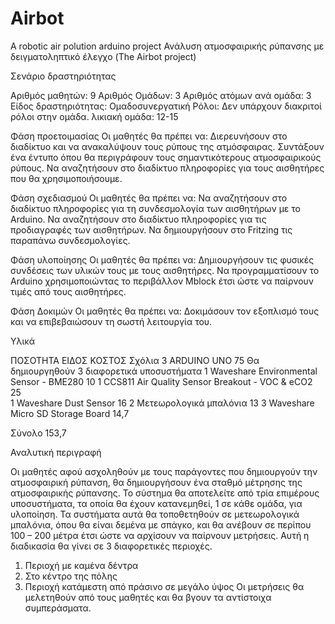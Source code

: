 # Airbot
A robotic air polution arduino project
Ανάλυση ατμοσφαιρικής ρύπανσης με δειγματοληπτικό έλεγχο (The Airbot project)

Σενάριο δραστηριότητας

Αριθμός μαθητών: 9
Αριθμός Ομάδων: 3
Αριθμός ατόμων ανά ομάδα: 3
Είδος  δραστηριότητας: Ομαδοσυνεργατική
Ρόλοι: Δεν υπάρχουν διακριτοί ρόλοι στην ομάδα.
λικιακή ομάδα: 12-15

Φάση προετοιμασίας
Οι μαθητές θα πρέπει να:
Διερευνήσουν στο διαδίκτυο και να ανακαλύψουν τους ρύπους της ατμόσφαιρας.
Συντάξουν ένα έντυπο όπου θα περιγράφουν τους σημαντικότερους ατμοσφαιρικούς ρύπους.
Να αναζητήσουν στο διαδίκτυο πληροφορίες για τους αισθητήρες που θα χρησιμοποιήσουμε.

Φάση σχεδιασμού
Οι μαθητές θα πρέπει να: 
Να αναζητήσουν στο διαδίκτυο πληροφορίες για τη συνδεσμολογία των αισθητήρων με το Arduino.
Να αναζητήσουν στο διαδίκτυο πληροφορίες για τις προδιαγραφές των αισθητήρων.
Να δημιουργήσουν στο Fritzing τις παραπάνω συνδεσμολογίες.


Φάση υλοποίησης
Οι μαθητές θα πρέπει να:
Δημιουργήσουν τις φυσικές συνδέσεις των υλικών τους με τους αισθητήρες.
Να προγραμματίσουν το Arduino χρησιμοποιώντας το περιβάλλον Mblock έτσι ώστε να παίρνουν τιμές από τους αισθητήρες.

Φάση Δοκιμών
Οι μαθητές θα πρέπει να:
Δοκιμάσουν τον εξοπλισμό τους και να επιβεβαιώσουν τη σωστή λειτουργία του.


Υλικά

ΠΟΣΟΤΗΤΑ	ΕΙΔΟΣ			                      								ΚΟΣΤΟΣ							        	      Σχόλια
3			    ARDUINO UNO										                  75				                Θα δημιουργηθούν 3 διαφορετικά υποσυστήματα
1			    Waveshare Environmental Sensor - BME280 			  10
1			    CCS811 Air Quality Sensor Breakout - VOC & eCO2 25	
1			    Waveshare Dust Sensor							            	16
2			    Μετεωρολογικά μπαλόνια							            13
3			    Waveshare Micro SD Storage Board					      14,7

Σύνολο															                      153,7


Αναλυτική περιγραφή

Οι μαθητές αφού ασχοληθούν με τους παράγοντες που δημιουργούν την ατμοσφαιρική ρύπανση, 
θα δημιουργήσουν ένα σταθμό μέτρησης της ατμοσφαιρικής ρύπανσης. 
Το σύστημα θα αποτελείτε από τρία επιμέρους υποσυστήματα, τα οποία θα έχουν κατανεμηθεί, 1 σε κάθε ομάδα, για υλοποίηση. 
Τα συστήματα αυτά θα τοποθετηθούν σε μετεωρολογικά μπαλόνια, όπου θα είναι δεμένα με σπάγκο, 
και θα ανέβουν σε περίπου 100 – 200 μέτρα έτσι ώστε να αρχίσουν να παίρνουν μετρήσεις. 
Αυτή η διαδικασία θα γίνει σε 3 διαφορετικές περιοχές. 
1. Περιοχή με καμένα δέντρα
2. Στο κέντρο της πόλης
3. Περιοχή κατάμεστη από πράσινο σε μεγάλο ύψος
Οι μετρήσεις θα μελετηθούν από τους μαθητές και θα βγουν τα αντίστοιχα συμπεράσματα.
 
